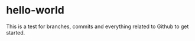 # hello-world
This is a test for branches, commits and everything related to Github to get started.
